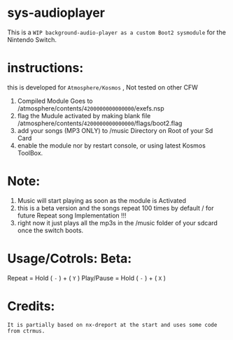 # sys-audioplayer

This is a `WIP background-audio-player as a custom Boot2 sysmodule` for the Nintendo Switch.

# instructions:

this is developed for `Atmosphere/Kosmos` , Not tested on other CFW

1. Compiled Module Goes to /atmosphere/contents/`4200000000000000`/exefs.nsp
2. flag the Mudule activated by making blank file /atmosphere/contents/`4200000000000000`/flags/boot2.flag
3. add your songs (MP3 ONLY) to /music Directory on Root of your Sd Card
4. enable the module nor by restart console, or using latest Kosmos ToolBox.

# Note:
1. Music will start playing as soon as the module is Activated 
2. this is a beta version and the songs repeat 100 times by default / for future Repeat song Implementation !!!
3. right now it just plays all the mp3s in the /music folder of your sdcard once the switch boots.

# Usage/Cotrols: Beta:
Repeat = Hold ( `-` ) + ( `Y` )
Play/Pause = Hold ( `-` ) + ( `X` )

# Credits:
`It is partially based on nx-dreport at the start and uses some code from ctrmus.`
